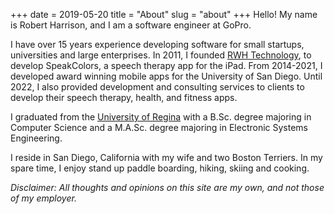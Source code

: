 +++
date = 2019-05-20
title = "About" 
slug = "about" 
+++
Hello! My name is Robert Harrison, and I am a software engineer at GoPro.

I have over 15 years experience developing software for small startups, universities and large enterprises. In 2011, I founded [RWH Technology][rwhtechnology], to develop SpeakColors, a speech therapy app for the iPad. From 2014-2021, I developed award winning mobile apps for the University of San Diego. Until 2022, I also provided development and consulting services to clients to develop their speech therapy, health, and fitness apps.

I graduated from the [University of Regina][UofR] with a B.Sc. degree majoring in Computer Science and a M.A.Sc. degree majoring in Electronic Systems Engineering.

I reside in San Diego, California with my wife and two Boston Terriers. In my spare time, I enjoy stand up paddle boarding, hiking, skiing and cooking.

*Disclaimer: All thoughts and opinions on this site are my own, and not those of my employer.*

[rwhtechnology]: https://rwhtechnology.com
[UofR]: https://www.uregina.ca